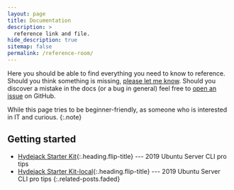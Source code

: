 ```yaml
---
layout: page
title: Documentation
description: >
  reference link and file.
hide_description: true
sitemap: false
permalink: /reference-room/
---
```


Here you should be able to find everything you need to know to reference.
Should you think something is missing, [please let me know](mailto:angelinurs@hotmail.com).
Should you discover a mistake in the docs (or a bug in general) feel free to [open an issue](https://github.com/hydecorp/hydejack/issues) on GitHub.

While this page tries to be beginner-friendly, as someone who is interested in IT and curious.
{:.note}


## Getting started
* [Hydejack Starter Kit]{:.heading.flip-title} --- 2019 Ubuntu Server CLI pro tips
* [Hydejack Starter Kit-local]{:.heading.flip-title} --- 2019 Ubuntu Server CLI pro tips
{:.related-posts.faded}

[Hydejack Starter Kit]: https://angelinurs.github.io/download/Ubuntu.Server.CLI.pro.tips.1.pdf
[Hydejack Starter Kit-local]: ../download/Ubuntu.Server.CLI.pro.tips.1.pdf
